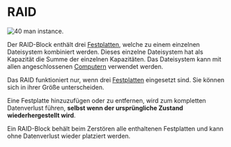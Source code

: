 # RAID

![40 man instance.](oredict:oc:raid)

Der RAID-Block enthält drei [Festplatten](../item/hdd1.md), welche zu einem einzelnen Dateisystem kombiniert werden. Dieses einzelne Dateisystem hat als Kapazität die Summe der einzelnen Kapazitäten. Das Dateisystem kann mit allen angeschlossenen [Computern](../general/computer.md) verwendet werden.

Das RAID funktioniert nur, wenn drei [Festplatten](../item/hdd1.md) eingesetzt sind. Sie können sich in ihrer Größe unterscheiden. 

Eine Festplatte hinzuzufügen oder zu entfernen, wird zum kompletten Datenverlust führen, **selbst wenn der ursprüngliche Zustand wiederhergestellt wird**.

Ein RAID-Block behält beim Zerstören alle enthaltenen Festplatten und kann ohne Datenverlust wieder platziert werden.
